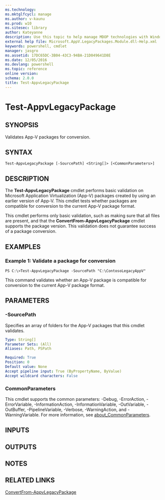 ```yaml
---
ms.technology: 
ms.mktglfcycl: manage
ms.author: v-kaunu
ms.prod: w10
ms.sitesec: library
author: Kateyanne
description: Use this topic to help manage MDOP technologies with Windows PowerShell.
external help file: Microsoft.AppV.LegacyPackages.Module.dll-Help.xml
keywords: powershell, cmdlet
manager: jasgro 
ms.assetid: 17DC65DC-3B04-43C3-94BA-21D049641D8E
ms.date: 12/05/2016
ms.devlang: powershell
ms.topic: reference
online version: 
schema: 2.0.0
title: Test-AppvLegacyPackage
---
```


# Test-AppvLegacyPackage

## SYNOPSIS
Validates App-V packages for conversion.

## SYNTAX

```
Test-AppvLegacyPackage [-SourcePath] <String[]> [<CommonParameters>]
```

## DESCRIPTION
The **Test-AppvLegacyPackage** cmdlet performs basic validation on Microsoft Application Virtualization (App-V) packages created by using an earlier version of App-V.
This cmdlet tests whether packages are compatible for conversion to the current App-V package format.

This cmdlet performs only basic validation, such as making sure that all files are present, and that the **ConvertFrom-AppvLegacyPackage** cmdlet supports the package version.
This validation does not guarantee success of a package conversion.

## EXAMPLES

### Example 1: Validate a package for conversion
```
PS C:\>Test-AppvLegacyPackage -SourcePath "C:\ContosoLegacyAppV"
```

This command validates whether an App-V package is compatible for conversion to the current App-V package format.

## PARAMETERS

### -SourcePath
Specifies an array of folders for the App-V packages that this cmdlet validates.

```yaml
Type: String[]
Parameter Sets: (All)
Aliases: Path, PSPath

Required: True
Position: 0
Default value: None
Accept pipeline input: True (ByPropertyName, ByValue)
Accept wildcard characters: False
```

### CommonParameters
This cmdlet supports the common parameters: -Debug, -ErrorAction, -ErrorVariable, -InformationAction, -InformationVariable, -OutVariable, -OutBuffer, -PipelineVariable, -Verbose, -WarningAction, and -WarningVariable. For more information, see [about_CommonParameters](http://go.microsoft.com/fwlink/?LinkID=113216).

## INPUTS

## OUTPUTS

## NOTES

## RELATED LINKS

[ConvertFrom-AppvLegacyPackage](./ConvertFrom-AppvLegacyPackage.md)


